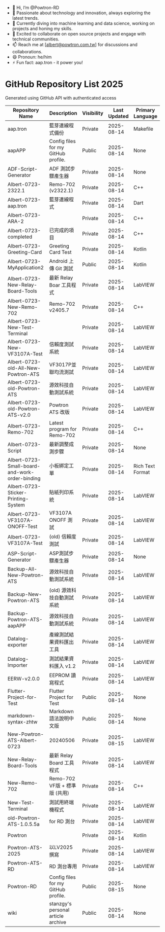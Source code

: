 - 👋 Hi, I’m @Powtron-RD
- 👀 Passionate about technology and innovation, always exploring the latest trends.
- 🌱 Currently diving into machine learning and data science, working on projects and honing my skills.
- 💞️ Excited to collaborate on open source projects and engage with technical communities.
- 📫 Reach me at [albert@powtron.com.tw] for discussions and collaborations.
- 😄 Pronoun: he/him
- ⚡ Fun fact: aap.tron - it power you!

<!---
Albert-0723/Albert-0723 is a ✨ special ✨ repository because its `README.md` (this file) appears on your GitHub profile.
You can click the Preview link to take a look at your changes.
--->

# GitHub Repository List 2025
Generated using GitHub API with authenticated access

| Repository Name | Description | Visibility | Last Updated | Primary Language |
|-----------------|-------------|------------|--------------|------------------|
| aap.tron | 藍芽連線程式備份 | Private | 2025-08-14 | Makefile |
| aapAPP | Config files for my GitHub profile. | Public | 2025-08-14 | None |
| ADF-Script-Generator | ADF 測試步驟產生器 | Private | 2025-08-14 | None |
| Albert-0723-2322.1 | Remo-702 (v2322.1) | Private | 2025-08-14 | C++ |
| Albert-0723-aap.tron | 藍芽連線程式 | Private | 2025-08-14 | Dart |
| Albert-0723-ARA-2 |  | Private | 2025-08-14 | C++ |
| Albert-0723-completed | 已完成的項目 | Private | 2025-08-14 | C++ |
| Albert-0723-Greeting-Card | Greeting Card Test | Private | 2025-08-14 | Kotlin |
| Albert-0723-MyApplication2 | Android 上傳 Git 測試 | Public | 2025-08-14 | Kotlin |
| Albert-0723-New-Relay-Board-Tools | 最新 Relay Boar 工具程式 | Private | 2025-08-14 | LabVIEW |
| Albert-0723-New-Remo-702 | Remo-702 v2405.7 | Private | 2025-08-14 | C++ |
| Albert-0723-New-Test-Terminal |  | Private | 2025-08-14 | LabVIEW |
| Albert-0723-New-VF3107A-Test | 信賴度測試系統 | Private | 2025-08-14 | LabVIEW |
| Albert-0723-old-All-New-Powtron-ATS | VF3017P並聯均流測試 | Private | 2025-08-14 | LabVIEW |
| Albert-0723-old-Powtron-ATS | 源效科技自動測試系統 | Private | 2025-08-14 | LabVIEW |
| Albert-0723-old-Powtron-ATS-v2.0 | Powtron ATS 改版 | Private | 2025-08-14 | LabVIEW |
| Albert-0723-Remo-702 | Latest program for Remo-702 | Private | 2025-08-14 | C++ |
| Albert-0723-Script | 最新調整成測步驟 | Private | 2025-08-14 | None |
| Albert-0723-Small-board-and-work-order-binding | 小板綁定工單 | Private | 2025-08-14 | Rich Text Format |
| Albert-0723-Sticker-Printing-System | 貼紙列印系統 | Private | 2025-08-14 | LabVIEW |
| Albert-0723-VF3107A-ONOFF-Test | VF3107A ONOFF 測試 | Private | 2025-08-14 | LabVIEW |
| Albert-0723-VF3107A-Test | (old) 信賴度測試 | Private | 2025-08-14 | LabVIEW |
| ASP-Script-Generator | ASP測試步驟產生器 | Private | 2025-08-14 | None |
| Backup-All-New-Powtron-ATS | 源效科技自動測試系統 | Private | 2025-08-14 | LabVIEW |
| Backup-New-Powtron-ATS | (old) 源效科技自動測試系統 | Private | 2025-08-14 | LabVIEW |
| Backup-Powtron-ATS-aapAPP | 源效科技自動測試系統 | Private | 2025-08-14 | LabVIEW |
| Datalog-exporter | 產線測試結果資料匯出工具 | Private | 2025-08-14 | LabVIEW |
| Datalog-Importer | 測試結果資料匯入 v1.2 | Private | 2025-08-14 | LabVIEW |
| EERW-v2.0.0 | EEPROM 讀寫程式 | Private | 2025-08-14 | LabVIEW |
| Flutter-Project-for-Test | Flutter Project for Test | Public | 2025-08-14 | None |
| markdown-syntax-zhtw | Markdown 語法說明中文版 | Public | 2025-08-14 | None |
| New-Powtron-ATS-Albert-0723 | 20240506 | Private | 2025-08-15 | LabVIEW |
| New-Relay-Board-Tools | 最新 Relay Board 工具程式 | Private | 2025-08-14 | LabVIEW |
| New-Remo-702 | Remo-702 VF版 + 標準版 (共用) | Private | 2025-08-14 | C++ |
| New-Test-Terminal | 測試用終端機程式 | Private | 2025-08-14 | LabVIEW |
| old-Powtron-ATS-1.0.5.5a | for RD 測台 | Private | 2025-08-14 | LabVIEW |
| Powtron |  | Private | 2025-08-14 | Kotlin |
| Powtron-ATS-2025 | 以LV2025撰寫 | Private | 2025-08-14 | LabVIEW |
| Powtron-ATS-RD | RD 測台專用 | Private | 2025-08-14 | LabVIEW |
| Powtron-RD | Config files for my GitHub profile. | Public | 2025-08-15 | None |
| wiki | stanzgy's personal article archive | Public | 2025-08-14 | None |
